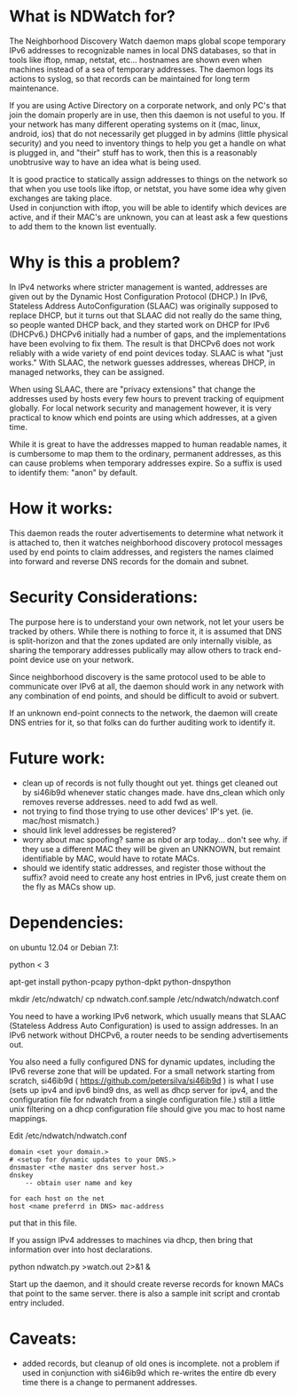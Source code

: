 What is NDWatch for?
====================

The Neighborhood Discovery Watch daemon maps global scope temporary IPv6 addresses to 
recognizable names in local DNS databases, so that in tools like iftop, nmap, netstat, etc...
hostnames are shown even when machines instead of a sea of temporary addresses. The daemon
logs its actions to syslog, so that records can be maintained for long term maintenance.

If you are using Active Directory on a corporate network, and only PC's that join the domain 
properly are in use, then this daemon is not useful to you.  If your network has many different 
operating systems on it (mac, linux, android, ios) that do not necessarily get plugged in by
admins (little physical security) and you need to inventory things to help you get a handle on
what is plugged in, and "their" stuff has to work, then this is a reasonably unobtrusive way to
have an idea what is being used.

It is good practice to statically assign addresses to things on the network so that when you use
tools like iftop, or netstat, you have some idea why given exchanges are taking place.  
Used in conjunction with iftop, you will be able to identify which devices are active, and if 
their MAC's are unknown, you can at least ask a few questions to add them to the known list eventually.

# Why is this a problem?

In IPv4 networks where stricter management is wanted, addresses are given out by the Dynamic Host 
Configuration Protocol (DHCP.) In IPv6, Stateless Address AutoConfiguration (SLAAC) was originally 
supposed to replace DHCP, but it turns out that SLAAC did not really do the same thing, so people 
wanted DHCP back, and they started work on DHCP for IPv6 (DHCPv6.) DHCPv6 initially had a number 
of gaps, and the implementations have been evolving to fix them.  The result is that DHCPv6 does 
not work reliably with a wide variety of end point devices today.  SLAAC is what "just works." 
With SLAAC, the network guesses addresses, whereas DHCP, in managed networks, they can be assigned.

When using SLAAC, there are "privacy extensions" that change the addresses
used by hosts every few hours to prevent tracking of equipment globally.  For
local network security and management however, it is very practical to 
know which end points are using which addresses, at a given time.

While it is great to have the addresses mapped to human readable names, it is cumbersome
to map them to the ordinary, permanent addresses, as this can cause problems when 
temporary addresses expire.  So a suffix is used to identify them: "anon" by default.   


# How it works:
This daemon reads the router advertisements to determine what
network it is attached to, then it watches neighborhood discovery
protocol messages used by end points to claim addresses, and registers
the names claimed into forward and reverse DNS records for the 
domain and subnet.

# Security Considerations:
The purpose here is to understand your own network, not let your users be tracked by others.
While there is nothing to force it, it is assumed that DNS is split-horizon 
and that the zones updated are only internally visible, as sharing the temporary addresses
publically may allow others to track end-point device use on your network.

Since neighborhood discovery is the same protocol used to be able to communicate 
over IPv6 at all, the daemon should work in any network with any combination of 
end points, and should be difficult to avoid or subvert.

If an unknown end-point connects to the network, the daemon will create DNS entries for
it, so that folks can do further auditing work to identify it.

# Future work:
 - clean up of records is not fully thought out yet. things get cleaned out by si46ib9d whenever 
   static changes made.  have dns_clean which only removes reverse addresses.  need to add fwd
   as well.
 - not trying to find those trying to use other devices' IP's yet. (ie. mac/host mismatch.)
 - should link level addresses be registered?
 - worry about mac spoofing?  same as nbd or arp today... don't see why.  if they use a different
   MAC they will be given an UNKNOWN, but remaint identifiable by MAC, would have to rotate MACs.
 - should we identify static addresses, and register those without the suffix? avoid need
   to create any host entries in IPv6, just create them on the fly as MACs show up.  

# Dependencies:

on ubuntu 12.04 or Debian 7.1:

python < 3 

apt-get install python-pcapy python-dpkt python-dnspython

mkdir /etc/ndwatch/
cp ndwatch.conf.sample /etc/ndwatch/ndwatch.conf

You need to have a working IPv6 network, which usually means
that SLAAC (Stateless Address Auto Configuration) is used to
assign addresses.  In an IPv6 network without DHCPv6, a 
router needs to be sending advertisements out.  

You also need a fully configured DNS for dynamic updates, including the IPv6
reverse zone that will be updated.  For a small network starting from scratch, 
si46ib9d ( https://github.com/petersilva/si46ib9d ) is what I use 
(sets up ipv4 and ipv6 bind9 dns, as well as dhcp server for ipv4,
and the configuration file for ndwatch from a single configuration file.)
still a little unix filtering on a dhcp configuration file should give you mac 
to host name mappings.


Edit /etc/ndwatch/ndwatch.conf

```
domain <set your domain.>
# <setup for dynamic updates to your DNS.>
dnsmaster <the master dns server host.>
dnskey  
	-- obtain user name and key 

for each host on the net
host <name preferrd in DNS> mac-address
```

put that in this file.

If you assign IPv4 addresses to machines via dhcp, then bring
that information over into host declarations.

python ndwatch.py >watch.out 2>&amp;1 &amp;

Start up the daemon, and it should create reverse records for 
known MACs that point to the same server.   there is also a sample init script and crontab entry included.

# Caveats:
 - added records, but cleanup of old ones is incomplete. not a problem if used in conjunction with si46ib9d
   which re-writes the entire db every time there is a change to permanent addresses.
